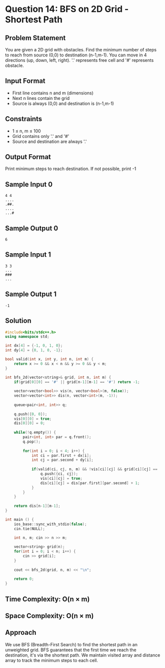 # Question 14: BFS on 2D Grid - Shortest Path

## Problem Statement
You are given a 2D grid with obstacles. Find the minimum number of steps to reach from source (0,0) to destination (n-1,m-1). You can move in 4 directions (up, down, left, right). '.' represents free cell and '#' represents obstacle.

## Input Format
- First line contains n and m (dimensions)
- Next n lines contain the grid
- Source is always (0,0) and destination is (n-1,m-1)

## Constraints
- 1 ≤ n, m ≤ 100
- Grid contains only '.' and '#'
- Source and destination are always '.'

## Output Format
Print minimum steps to reach destination. If not possible, print -1

## Sample Input 0
```
4 4
....
.##.
....
...#
```

## Sample Output 0
```
6
```

## Sample Input 1
```
3 3
...
###
...
```

## Sample Output 1
```
-1
```

## Solution

```cpp
#include<bits/stdc++.h>
using namespace std;

int dx[4] = {-1, 0, 1, 0};
int dy[4] = {0, 1, 0, -1};

bool valid(int x, int y, int n, int m) {
    return x >= 0 && x < n && y >= 0 && y < m;
}

int bfs_2d(vector<string>& grid, int n, int m) {
    if(grid[0][0] == '#' || grid[n-1][m-1] == '#') return -1;
    
    vector<vector<bool>> vis(n, vector<bool>(m, false));
    vector<vector<int>> dis(n, vector<int>(m, -1));
    
    queue<pair<int, int>> q;
    
    q.push({0, 0});
    vis[0][0] = true;
    dis[0][0] = 0;
    
    while(!q.empty()) {
        pair<int, int> par = q.front();
        q.pop();
        
        for(int i = 0; i < 4; i++) {
            int ci = par.first + dx[i];
            int cj = par.second + dy[i];
            
            if(valid(ci, cj, n, m) && !vis[ci][cj] && grid[ci][cj] == '.') {
                q.push({ci, cj});
                vis[ci][cj] = true;
                dis[ci][cj] = dis[par.first][par.second] + 1;
            }
        }
    }
    
    return dis[n-1][m-1];
}

int main () {
    ios_base::sync_with_stdio(false);
    cin.tie(NULL);

    int n, m; cin >> n >> m;
    
    vector<string> grid(n);
    for(int i = 0; i < n; i++) {
        cin >> grid[i];
    }
    
    cout << bfs_2d(grid, n, m) << "\n";
    
    return 0;
}
```

## Time Complexity: O(n × m)
## Space Complexity: O(n × m)

## Approach
We use BFS (Breadth-First Search) to find the shortest path in an unweighted grid. BFS guarantees that the first time we reach the destination, it's via the shortest path. We maintain visited array and distance array to track the minimum steps to each cell.